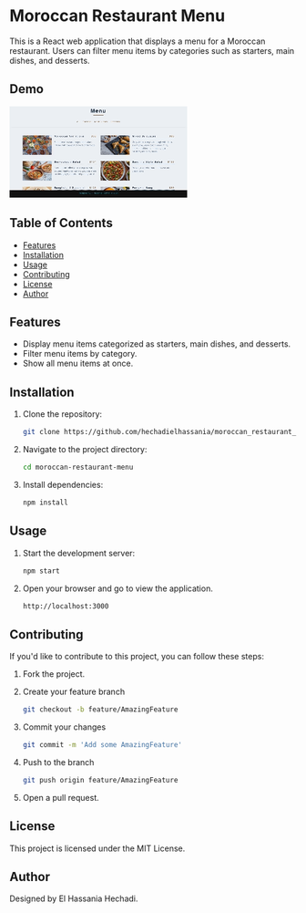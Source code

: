 # Moroccan Restaurant Menu

This is a React web application that displays a menu for a Moroccan restaurant. Users can filter menu items by categories such as starters, main dishes, and desserts.

## Demo
![Demo Video](app.gif)

## Table of Contents

- [Features](#features)
- [Installation](#installation)
- [Usage](#usage)
- [Contributing](#contributing)
- [License](#license)
- [Author](#author)

## Features

- Display menu items categorized as starters, main dishes, and desserts.
- Filter menu items by category.
- Show all menu items at once.

## Installation

1. Clone the repository:

   ```bash
   git clone https://github.com/hechadielhassania/moroccan_restaurant_react

2. Navigate to the project directory:

    ```bash
    cd moroccan-restaurant-menu

3. Install dependencies:

    ```bash
    npm install


## Usage

1. Start the development server:

    ```bash
    npm start

2. Open your browser and go to view the application.

    ```bash
    http://localhost:3000 


## Contributing

If you'd like to contribute to this project, you can follow these steps:

1. Fork the project.

2. Create your feature branch

    ```bash
    git checkout -b feature/AmazingFeature

3. Commit your changes

    ```bash
    git commit -m 'Add some AmazingFeature'

4. Push to the branch

    ```bash
    git push origin feature/AmazingFeature

5. Open a pull request.


## License

This project is licensed under the MIT License.

## Author

Designed by El Hassania Hechadi.



